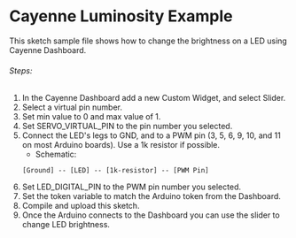 # Cayenne Luminosity Example

This sketch sample file shows how to change the brightness on a LED
using Cayenne Dashboard.

###### Steps:
1. In the Cayenne Dashboard add a new Custom Widget, and select Slider.
2. Select a virtual pin number.
3. Set min value to 0 and max value of 1.
4. Set SERVO_VIRTUAL_PIN to the pin number you selected.
5. Connect the LED's legs to GND, and to a PWM pin (3, 5, 6, 9, 10, and 11 on most Arduino boards).
   Use a 1k resistor if possible.
   * Schematic:
   ```
   [Ground] -- [LED] -- [1k-resistor] -- [PWM Pin]
   ```
6. Set LED_DIGITAL_PIN to the PWM pin number you selected. 
7. Set the token variable to match the Arduino token from the Dashboard.
8. Compile and upload this sketch.
9. Once the Arduino connects to the Dashboard you can use the slider to change LED brightness.